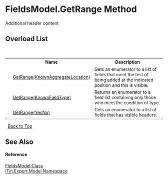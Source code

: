 # FieldsModel.GetRange Method 
Additional header content 


## Overload List
&nbsp;<table><tr><th></th><th>Name</th><th>Description</th></tr><tr><td>![Public method](media/pubmethod.gif "Public method")</td><td><a href="M_iTin_Export_Model_FieldsModel_GetRange">GetRange(KnownAggregateLocation)</a></td><td>
Gets an enumerator to a list of fields that meet the test of being added at the indicated position and this is visible.</td></tr><tr><td>![Public method](media/pubmethod.gif "Public method")</td><td><a href="M_iTin_Export_Model_FieldsModel_GetRange_1">GetRange(KnownFieldType)</a></td><td>
Returns an enumerator to a field list containing only those who meet the condition of type.</td></tr><tr><td>![Public method](media/pubmethod.gif "Public method")</td><td><a href="M_iTin_Export_Model_FieldsModel_GetRange_2">GetRange(YesNo)</a></td><td>
Gets an enumerator to a list of fields that has visible headers.</td></tr></table>&nbsp;
<a href="#fieldsmodel.getrange-method">Back to Top</a>

## See Also


#### Reference
<a href="T_iTin_Export_Model_FieldsModel">FieldsModel Class</a><br /><a href="N_iTin_Export_Model">iTin.Export.Model Namespace</a><br />